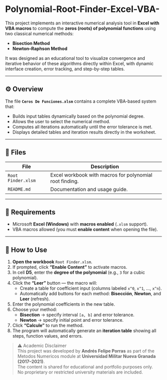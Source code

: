# Polynomial-Root-Finder-Excel-VBA-
This project implements an interactive numerical analysis tool in **Excel with VBA macros** to compute the **zeros (roots) of polynomial functions** using two classical numerical methods:

- **Bisection Method**
- **Newton–Raphson Method**

It was designed as an educational tool to visualize convergence and iterative behavior of these algorithms directly within Excel, with dynamic interface creation, error tracking, and step-by-step tables.

---

## ⚙️ Overview

The file **`Ceros De Funciones.xlsm`** contains a complete VBA-based system that:
- Builds input tables dynamically based on the polynomial degree.
- Allows the user to select the numerical method.
- Computes all iterations automatically until the error tolerance is met.
- Displays detailed tables and iteration results directly in the worksheet.

---

## 📂 Files

| File | Description |
|------|--------------|
| `Root Finder.xlsm` | Excel workbook with macros for polynomial root finding. |
| `README.md` | Documentation and usage guide. |

---

## 🧰 Requirements

- Microsoft **Excel (Windows)** with **macros enabled** (`.xlsm` support).
- VBA macros allowed (you must **enable content** when opening the file).

---

## 🚀 How to Use

1. **Open the workbook** `Root Finder.xlsm`.
2. If prompted, click **“Enable Content”** to activate macros.
3. In cell **D5**, enter the **degree of the polynomial** (e.g., `3` for a cubic polynomial).
4. Click the **“Leer”** button — the macro will:
   - Create a table for coefficient input (columns labeled `x^0`, `x^1`, …, `x^n`).
   - Automatically add buttons for each method: **Bisección**, **Newton**, and **Leer** (refresh).
5. Enter the polynomial coefficients in the new table.
6. Choose your method:
   - **Bisection** → specify interval `[a, b]` and error tolerance.
   - **Newton** → specify initial point and error tolerance.
7. Click **“Calcule”** to run the method.
8. The program will automatically generate an **iteration table** showing all steps, function values, and errors.

> ⚠️ Academic Disclaimer  
> This project was developed by **Andrés Felipe Porras** as part of the  
> Metodos Numericos module at **Universidad Militar Nueva Granada (2017–2021)**.  
> The content is shared for educational and portfolio purposes only.  
> No proprietary or restricted university materials are included.

